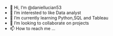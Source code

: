 - 👋 Hi, I’m @daniellucian53
- 👀 I’m interested to like Data analyst
- 🌱 I’m currently learning Python,SQL and Tableau
- 💞️ I’m looking to collaborate on projects
- 📫 How to reach me ...


